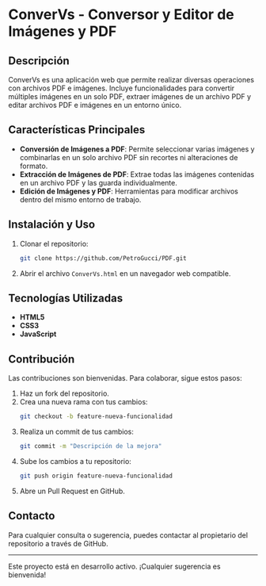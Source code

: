 # ConverVs - Conversor y Editor de Imágenes y PDF

## Descripción
ConverVs es una aplicación web que permite realizar diversas operaciones con archivos PDF e imágenes. Incluye funcionalidades para convertir múltiples imágenes en un solo PDF, extraer imágenes de un archivo PDF y editar archivos PDF e imágenes en un entorno único.

## Características Principales
- **Conversión de Imágenes a PDF**: Permite seleccionar varias imágenes y combinarlas en un solo archivo PDF sin recortes ni alteraciones de formato.
- **Extracción de Imágenes de PDF**: Extrae todas las imágenes contenidas en un archivo PDF y las guarda individualmente.
- **Edición de Imágenes y PDF**: Herramientas para modificar archivos dentro del mismo entorno de trabajo.

## Instalación y Uso
1. Clonar el repositorio:
   ```bash
   git clone https://github.com/PetroGucci/PDF.git
   ```
2. Abrir el archivo `ConverVs.html` en un navegador web compatible.

## Tecnologías Utilizadas
- **HTML5**
- **CSS3**
- **JavaScript**

## Contribución
Las contribuciones son bienvenidas. Para colaborar, sigue estos pasos:
1. Haz un fork del repositorio.
2. Crea una nueva rama con tus cambios:
   ```bash
   git checkout -b feature-nueva-funcionalidad
   ```
3. Realiza un commit de tus cambios:
   ```bash
   git commit -m "Descripción de la mejora"
   ```
4. Sube los cambios a tu repositorio:
   ```bash
   git push origin feature-nueva-funcionalidad
   ```
5. Abre un Pull Request en GitHub.

## Contacto
Para cualquier consulta o sugerencia, puedes contactar al propietario del repositorio a través de GitHub.

---
Este proyecto está en desarrollo activo. ¡Cualquier sugerencia es bienvenida!

